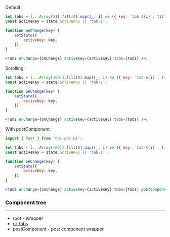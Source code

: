 Default:

```jsx
let tabs = [...Array(5)].fill(0).map((_, i) => ({ key: `tab-${i}`, title: `Tab ${i}` }));
const activeKey = state.activeKey || 'tab-1';

function onChange(key) {
    setState({
        activeKey: key,
    });
}

<Tabs onChange={onChange} activeKey={activeKey} tabs={tabs} />;
```

Scrolling:

```jsx
let tabs = [...Array(100)].fill(0).map((_, i) => ({ key: `tab-${i}`, title: `Tab ${i}` }));
const activeKey = state.activeKey || 'tab-1';

function onChange(key) {
    setState({
        activeKey: key,
    });
}

<Tabs onChange={onChange} activeKey={activeKey} tabs={tabs} />;
```

With postComponent:

```jsx
import { Text } from 'hoi-poi-ui';

let tabs = [...Array(100)].fill(0).map((_, i) => ({ key: `tab-${i}`, title: `Tab ${i}` }));
const activeKey = state.activeKey || 'tab-1';

function onChange(key) {
    setState({
        activeKey: key,
    });
}

<Tabs onChange={onChange} activeKey={activeKey} tabs={tabs} postComponent={<Text>Lorem</Text>} />;
```

### Component tree

---

-   root - wrapper
-   [rc-tabs](https://github.com/react-component/tabs)
-   postComponent - post component wrapper
